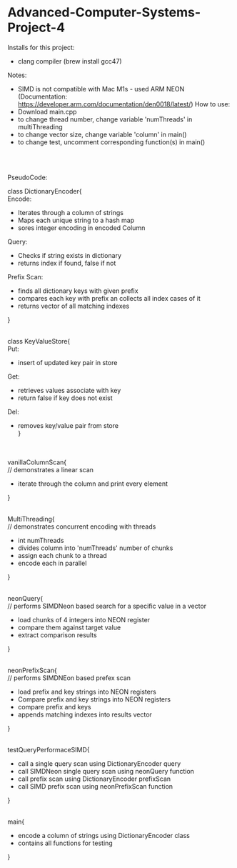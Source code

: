 # Advanced-Computer-Systems-Project-4

Installs for this project:<br />
- clang compiler (brew install gcc47)

Notes:
- SIMD is not compatible with Mac M1s - used ARM NEON (Documentation: https://developer.arm.com/documentation/den0018/latest/)
How to use:
- Download main.cpp
- to change thread number, change variable 'numThreads' in multiThreading
- to change vector size, change variable 'column' in main()
- to change test, uncomment corresponding function(s) in main()
<br />
<br />

PseudoCode:<br />

class DictionaryEncoder{<br />
Encode: <br />
- Iterates through a column of strings <br />
- Maps each unique string to a hash map <br />
- sores integer encoding in encoded Column <br />

Query:<br />
- Checks if string exists in dictionary<br />
- returns index if found, false if not<br />

Prefix Scan:<br />
- finds all dictionary keys with given prefix <br />
- compares each key with prefix an collects all index cases of it<br />
- returns vector of all matching indexes<br />

}
<br />
<br />

class KeyValueStore{<br />
Put:<br />
- insert of updated key pair in store <br />

Get: <br />
- retrieves values associate with key<br />
- return false if key does not exist <br />

Del:<br />
- removes key/value pair from store <br />
}
<br />
<br />
vanillaColumnScan{ <br />
// demonstrates a linear scan <br />

- iterate through the column and print every element <br />

}
<br />
<br />

MultiThreading{<br />
// demonstrates concurrent encoding with threads<br />
- int numThreads <br />
- divides column into 'numThreads' number of chunks <br />
- assign each chunk to a thread <br />
- encode each in parallel <br />

}
<br />
<br />

neonQuery{<br />
// performs SIMDNeon based search for a specific value in a vector <br />
- load chunks of 4 integers into NEON register <br />
- compare them against target value <br />
- extract comparison results <br />

}
<br />
<br />

neonPrefixScan{<br />
// performs SIMDNEon based prefex scan<br />
- load prefix and key strings into NEON registers <br />
- Compare prefix and key strings into NEON registers <br />
- compare prefix and keys <br />
- appends matching indexes into results vector <br />

}
<br />
<br />

testQueryPerformaceSIMD{<br />
- call a single query scan using DictionaryEncoder query <br />
- call SIMDNeon single query scan using neonQuery function <br />
- call prefix scan using DictionaryEncoder prefixScan <br />
- call SIMD prefix scan using neonPrefixScan function <br />

}
<br />
<br />

main{<br />
- encode a column of strings using DictionaryEncoder class <br />
- contains all functions for testing <br />

}
